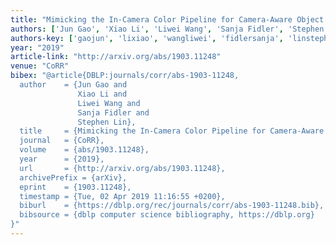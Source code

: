 ```yaml
---
title: "Mimicking the In-Camera Color Pipeline for Camera-Aware Object Compositing"
authors: ['Jun Gao', 'Xiao Li', 'Liwei Wang', 'Sanja Fidler', 'Stephen Lin']
authors-key: ['gaojun', 'lixiao', 'wangliwei', 'fidlersanja', 'linstephen']
year: "2019"
article-link: "http://arxiv.org/abs/1903.11248"
venue: "CoRR"
bibex: "@article{DBLP:journals/corr/abs-1903-11248,
  author    = {Jun Gao and
               Xiao Li and
               Liwei Wang and
               Sanja Fidler and
               Stephen Lin},
  title     = {Mimicking the In-Camera Color Pipeline for Camera-Aware Object Compositing},
  journal   = {CoRR},
  volume    = {abs/1903.11248},
  year      = {2019},
  url       = {http://arxiv.org/abs/1903.11248},
  archivePrefix = {arXiv},
  eprint    = {1903.11248},
  timestamp = {Tue, 02 Apr 2019 11:16:55 +0200},
  biburl    = {https://dblp.org/rec/journals/corr/abs-1903-11248.bib},
  bibsource = {dblp computer science bibliography, https://dblp.org}
}"
---
```

